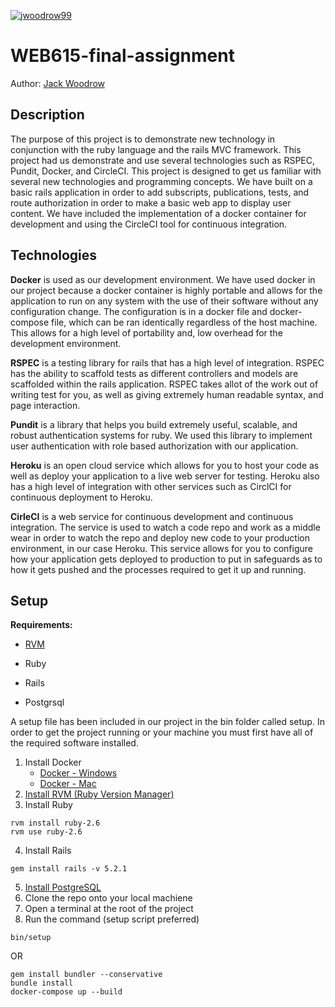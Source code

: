 [![jwoodrow99](https://circleci.com/github/jwoodrow99/web615-final-assignment.svg?style=shield)](https://circleci.com/github/jwoodrow99/web615-final-assignment)

# WEB615-final-assignment

Author: [Jack Woodrow](https://github.com/jwoodrow99)

## Description
The purpose of this project is to demonstrate new technology in conjunction with the ruby language and the rails MVC framework. This project had us demonstrate and use several technologies such as RSPEC, Pundit, Docker, and CircleCI. This project is designed to get us familiar with several new technologies and programming concepts. We have built on a basic rails application in order to add subscripts, publications, tests, and route authorization in order to make a basic web app to display user content. We have included the implementation of a docker container for development and using the CircleCI tool for continuous integration.

## Technologies

**Docker** is used as our development environment. We have used docker in our project because a docker container is highly portable and allows for the application to run on any system with the use of their software without any configuration change. The configuration is in a docker file and docker-compose file, which can be ran identically regardless of the host machine. This allows for a high level of portability and, low overhead for the development environment.

**RSPEC** is a testing library for rails that has a high level of integration. RSPEC has the ability to scaffold tests as different controllers and models are scaffolded within the rails application. RSPEC takes allot of the work out of writing test for you, as well as giving extremely human readable syntax, and page interaction.

**Pundit** is a library that helps you build extremely useful, scalable, and robust authentication systems for ruby. We used this library to implement user authentication with role based authorization with our application.

**Heroku** is an open cloud service which allows for you to host your code as well as deploy your application to a live web server for testing. Heroku also has a high level of integration with other services such as CirclCI for continuous deployment to Heroku.

**CirleCI** is a web service for continuous development and continuous integration. The service is used to watch a code repo and work as a middle wear in order to watch the repo and deploy new code to your production environment, in our case Heroku. This service allows for you to configure how your application gets deployed to production to put in safeguards as to how it gets pushed and the processes required to get it up and running.

## Setup

**Requirements:**
* [RVM](https://rvm.io/rvm/install)

* Ruby
* Rails
* Postgrsql

A setup file has been included in our project in the bin folder called setup. In order to get the project running or your machine you must first have all of the required software installed.

1. Install Docker
	* [Docker - Windows](https://docs.docker.com/docker-for-windows/install/)
	* [Docker - Mac](https://docs.docker.com/docker-for-mac/install/)
2. [Install RVM (Ruby Version Manager)](https://rvm.io/rvm/install)
3. Install Ruby
```
rvm install ruby-2.6
rvm use ruby-2.6
```
4. Install Rails
```
gem install rails -v 5.2.1
```
5. [Install PostgreSQL](https://www.postgresql.org/download/)
6. Clone the repo onto your local machiene
7. Open a terminal at the root of the project
8. Run the command (setup script preferred)
```
bin/setup
```
OR
```
gem install bundler --conservative
bundle install
docker-compose up --build
```
